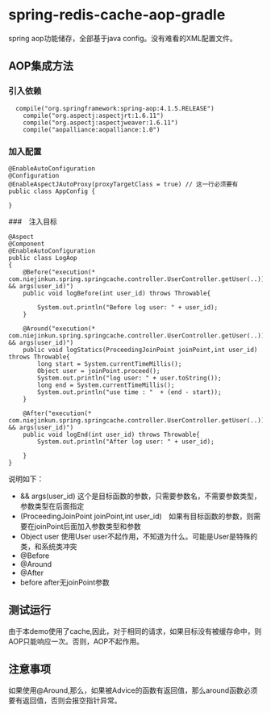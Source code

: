 # spring-redis-cache-aop-gradle
 spring aop功能储存，全部基于java config。没有难看的XML配置文件。
 
## AOP集成方法
### 引入依赖
```
  compile("org.springframework:spring-aop:4.1.5.RELEASE")
	compile("org.aspectj:aspectjrt:1.6.11")
	compile("org.aspectj:aspectjweaver:1.6.11")
	compile("aopalliance:aopalliance:1.0")
```

### 加入配置
```
@EnableAutoConfiguration
@Configuration
@EnableAspectJAutoProxy(proxyTargetClass = true) // 这一行必须要有
public class AppConfig {

}
```

###　注入目标
```
@Aspect
@Component
@EnableAutoConfiguration
public class LogAop 
{
	@Before("execution(* com.niejinkun.spring.springcache.controller.UserController.getUser(..)) && args(user_id)")
	public void logBefore(int user_id) throws Throwable{
		
		System.out.println("Before log user: " + user_id);
	}
	
	@Around("execution(* com.niejinkun.spring.springcache.controller.UserController.getUser(..)) && args(user_id)")
	public void logStatics(ProceedingJoinPoint joinPoint,int user_id) throws Throwable{
		long start = System.currentTimeMillis();
		Object user = joinPoint.proceed();
		System.out.println("log user: " + user.toString());
		long end = System.currentTimeMillis();
		System.out.println("use time : "  + (end - start));
	}
	
	@After("execution(* com.niejinkun.spring.springcache.controller.UserController.getUser(..)) && args(user_id)")
	public void logEnd(int user_id) throws Throwable{
		System.out.println("After log user: " + user_id);

	}
}
```

说明如下：
* && args(user_id) 这个是目标函数的参数，只需要参数名，不需要参数类型，参数类型在后面指定
* (ProceedingJoinPoint joinPoint,int user_id)　如果有目标函数的参数，则需要在joinPoint后面加入参数类型和参数
* 	Object user 使用User user不起作用，不知道为什么。可能是User是特殊的类，和系统类冲突
*	@Before 
* @Around 
* @After
* before after无joinPoint参数
 
## 测试运行
由于本demo使用了cache,因此，对于相同的请求，如果目标没有被缓存命中，则AOP只能响应一次。否则，AOP不起作用。


## 注意事项
如果使用@Around,那么，如果被Advice的函数有返回值，那么around函数必须要有返回值，否则会报空指针异常。
